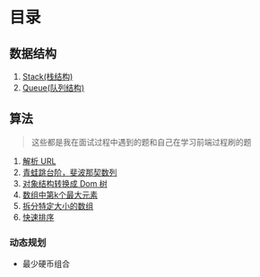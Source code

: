 # 目录



## 数据结构

1. [Stack(栈结构)](./d-stack.md)
1. [Queue(队列结构)](./d-queue.md)


## 算法

> 这些都是我在面试过程中遇到的题和自己在学习前端过程刷的题

1. [解析 URL](./parsing-url.md)
1. [青蛙跳台阶，斐波那契数列](./num-ways.md)
1. [对象结构转换成 Dom 树](./conversion.md)
1. [数组中第k个最大元素](./k-largest-el.md)
1. [拆分特定大小的数组](./chunk.md)
1. [快速排序](./quick-sort.md)

### 动态规划

- 最少硬币组合